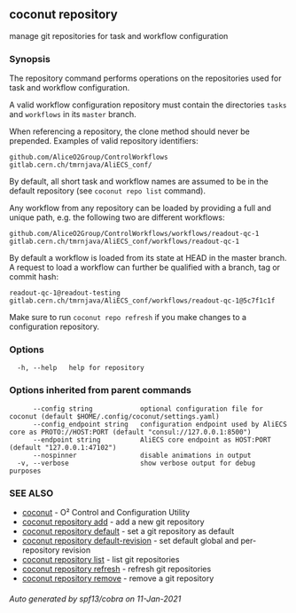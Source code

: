 ## coconut repository

manage git repositories for task and workflow configuration

### Synopsis

The repository command performs operations on the repositories used for task and workflow configuration.

A valid workflow configuration repository must contain the directories `tasks` and `workflows` in its `master` branch.

When referencing a repository, the clone method should never be prepended. Examples of valid repository identifiers:

```
github.com/AliceO2Group/ControlWorkflows
gitlab.cern.ch/tmrnjava/AliECS_conf/
```

By default, all short task and workflow names are assumed to be in the default repository (see `coconut repo list` command).

Any workflow from any repository can be loaded by providing a full and unique path, e.g. the following two are different workflows:
```
github.com/AliceO2Group/ControlWorkflows/workflows/readout-qc-1
gitlab.cern.ch/tmrnjava/AliECS_conf/workflows/readout-qc-1
```

By default a workflow is loaded from its state at HEAD in the master branch. A request to load a workflow can further be qualified with a branch, tag or commit hash:
```
readout-qc-1@readout-testing
gitlab.cern.ch/tmrnjava/AliECS_conf/workflows/readout-qc-1@5c7f1c1f
```

Make sure to run `coconut repo refresh` if you make changes to a configuration repository.

### Options

```
  -h, --help   help for repository
```

### Options inherited from parent commands

```
      --config string            optional configuration file for coconut (default $HOME/.config/coconut/settings.yaml)
      --config_endpoint string   configuration endpoint used by AliECS core as PROTO://HOST:PORT (default "consul://127.0.0.1:8500")
      --endpoint string          AliECS core endpoint as HOST:PORT (default "127.0.0.1:47102")
      --nospinner                disable animations in output
  -v, --verbose                  show verbose output for debug purposes
```

### SEE ALSO

* [coconut](coconut.md)	 - O² Control and Configuration Utility
* [coconut repository add](coconut_repository_add.md)	 - add a new git repository
* [coconut repository default](coconut_repository_default.md)	 - set a git repository as default
* [coconut repository default-revision](coconut_repository_default-revision.md)	 - set default global and per-repository revision
* [coconut repository list](coconut_repository_list.md)	 - list git repositories
* [coconut repository refresh](coconut_repository_refresh.md)	 - refresh git repositories
* [coconut repository remove](coconut_repository_remove.md)	 - remove a git repository

###### Auto generated by spf13/cobra on 11-Jan-2021

